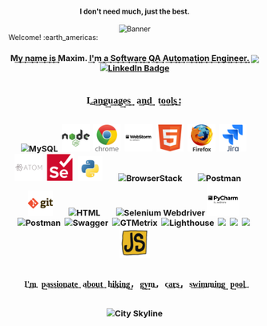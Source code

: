 <h4 align="center">
I   don't    need   much,   just   the   best.
</h4>
<div align="center">
<img src="https://www.techfirefly.com/static/media/HomepageBanner.9fba1d92.gif" alt="Banner">
</div>
Welcome! :earth_americas:
<h3 align="center">M͢y͢ n͢a͢m͢e͢ i͢s͢ Maxim. I͢'m͢ a͢ S͢o͢ft͢w͢a͢r͢e͢ Q͢A͢ A͢u͢t͢o͢m͢a͢t͢i͢o͢n͢ E͢n͢g͢i͢n͢e͢e͢r͢. <img src="[https://giphy.com/embed/l44Qqz6gO6JiVV3pu]" 

<div align="center">
<a href="https://www.linkedin.com/in/maxim-kugayevskiy/">
  <img src="https://img.shields.io/badge/LinkedIn-blue?style=for-the-badge&logo=linkedin&logoColor=white" alt="LinkedIn Badge"/>
</a>
</div>

<div align="center">
<pre><h3>L͢a͢n͢g͢u͢a͢g͢e͢s͢ a͢n͢d͢ t͢o͢o͢l͢s͢:</h3></pre>
</div>

<div align="center">
  <img src="https://img.shields.io/badge/JavaScript-323330?style=for-the-badge&logo=javascript&logoColor=F7DF1E)"
  <img src="https://github.com/devicons/devicon/blob/master/icons/mysql/mysql-original-wordmark.svg" title="MySQL"  alt="MySQL" width="45" height="45"/>&nbsp; 
  <img src="https://github.com/devicons/devicon/blob/master/icons/nodejs/nodejs-original-wordmark.svg" title="NodeJS" alt="NodeJS" width="55" height="55"/>&nbsp;
  <img src="https://github.com/devicons/devicon/blob/master/icons/chrome/chrome-original-wordmark.svg" title="Chrome" alt="Chrome" width="55" height="55"/>&nbsp;
  <img src="https://github.com/devicons/devicon/blob/master/icons/webstorm/webstorm-original-wordmark.svg" title="Webstorm" alt="Webstorm" width="55"/>&nbsp; 
  <img src="https://github.com/devicons/devicon/blob/master/icons/html5/html5-original.svg" title="HTML5" alt="HTML" width="55" height="55"/>&nbsp;
  <img src="https://github.com/devicons/devicon/blob/master/icons/firefox/firefox-original-wordmark.svg" title="Firefox" alt="Firefox" width="55"/>&nbsp; 
  <img src="https://github.com/devicons/devicon/blob/master/icons/jira/jira-original-wordmark.svg" title="Jira" alt="Jira" width="55"/>&nbsp;  
  <img src="https://github.com/devicons/devicon/blob/master/icons/atom/atom-original-wordmark.svg" title="Atom" alt="Atom" width="55"/>&nbsp; 
  <img src="https://github.com/devicons/devicon/blob/master/icons/selenium/selenium-original.svg" title="Selenium" alt="Selenium" width="55"/>&nbsp;   
  <img src="https://raw.githubusercontent.com/github/explore/80688e429a7d4ef2fca1e82350fe8e3517d3494d/topics/python/python.png" width="50" height="50" alt="Python"/>&nbsp; &nbsp; &nbsp; &nbsp;
  <img src="https://d2h1nbmw1jjnl.cloudfront.net/company_directory_entries/company_logos/000/000/328/original/bstack_2x.png?1582638320" width="50" height="50" alt="BrowserStack"/>&nbsp; &nbsp; &nbsp; &nbsp;
  <img src="https://res.cloudinary.com/postman/image/upload/t_team_logo/v1629869194/team/2893aede23f01bfcbd2319326bc96a6ed0524eba759745ed6d73405a3a8b67a8" width="50" height="50" alt="Postman"/>&nbsp; &nbsp; &nbsp; &nbsp;
  <img src="https://raw.githubusercontent.com/github/explore/80688e429a7d4ef2fca1e82350fe8e3517d3494d/topics/git/git.png" width="50" height="50" alt="Git"/>&nbsp; &nbsp; &nbsp; &nbsp;
  <img src="https://w7.pngwing.com/pngs/201/90/png-transparent-logo-html-html5.png" width="50" height="50" alt="HTML"/>&nbsp; &nbsp; &nbsp; &nbsp;
  <img src="https://upload.wikimedia.org/wikipedia/commons/thumb/d/d5/Selenium_Logo.png/861px-Selenium_Logo.png?20200511151950" width="50" height="50" alt="Selenium Webdriver"/>  
  <img src="https://github.com/devicons/devicon/blob/master/icons/pycharm/pycharm-original-wordmark.svg" title="PyCharm" alt="PyCharm" width="65"/>&nbsp;
  <img src="https://www.vectorlogo.zone/logos/getpostman/getpostman-icon.svg" title="Postman" alt="Postman" width="50" height="50"/>&nbsp;
  <img src="https://avatars.githubusercontent.com/u/29794811?s=200&v=4" title="Swagger" alt="Swagger" width="50" height="50"/>&nbsp;
  <img src="https://avatars.githubusercontent.com/u/69631?s=200&v=4" title="GTMetrix" alt="GTMetrix" width="50" height="50"/>&nbsp;
  <img src="https://avatars.githubusercontent.com/u/35138916?s=200&v=4" title="Lighthouse" alt="Lighthouse" width="50" height="50"/>&nbsp;
  <img src="https://cdn.jsdelivr.net/gh/devicons/devicon/icons/safari/safari-original.svg" width="45"/>&nbsp;
  <img src="https://cdn.jsdelivr.net/gh/devicons/devicon/icons/slack/slack-original.svg" width="45"/>&nbsp;
  <img src="https://cdn.jsdelivr.net/gh/devicons/devicon/icons/vscode/vscode-original.svg" width="45"/>&nbsp;
  <img src="https://raw.githubusercontent.com/MaruanBO/MaruanBO/master/assets/javascript.gif" title="JS" alt="JS" width="60"/>
</div>


<div align="center">
  <pre><h4>I͢'͢m͢ p͢a͢s͢s͢i͢o͢n͢a͢t͢e͢ a͢b͢o͢u͢t͢ h͢i͢k͢i͢n͢g͢, g͢y͢m͢, c͢a͢r͢s͢, s͢w͢i͢m͢m͢i͢n͢g͢ p͢o͢o͢l͢</h4></pre>
</div>

<div align="center">
<img src="https://render.fineartamerica.com/images/images-profile-flow/400/images/artworkimages/mediumlarge/2/new-york-and-philadelphia-skylines-mashup-michael-tompsett.jpg" width="900" height="300" alt="City Skyline"/>
</div>



